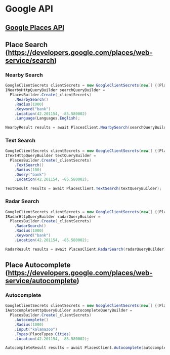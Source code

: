 # Google API

## [Google Places API](https://developers.google.com/places/web-service/)

## Place Search (https://developers.google.com/places/web-service/search)
### Nearby Search

```csharp
GoogleClientSecrets clientSecrets = new GoogleClientSecrets(new[] {(PlacesBuilder.ApiName, "API_KEY") });
INearbyHttpQueryBuilder searchQueryBuilder =
  PlacesBuilder.Create(_clientSecrets)
    .NearbySearch()
    .Radius(1000)
    .Keyword("bank")
    .Location(42.201154, -85.580002)
    .Language(Languages.English);

NearbyResult results = await PlacesClient.NearbySearch(searchQueryBuilder);
```

### Text Search
```csharp
GoogleClientSecrets clientSecrets = new GoogleClientSecrets(new[] {(PlacesBuilder.ApiName, "API_KEY") });
ITextHttpQueryBuilder textQueryBuilder =
  PlacesBuilder.Create(_clientSecrets)
    .TextSearch()
    .Radius(100)
    .Query("bank")
    .Location(42.201154, -85.580002);

TextResult results = await PlacesClient.TextSearch(textQueryBuilder);
```

### Radar Search
```csharp
GoogleClientSecrets clientSecrets = new GoogleClientSecrets(new[] {(PlacesBuilder.ApiName, "API_KEY") });
IRadarHttpQueryBuilder radarQueryBuilder =
  PlacesBuilder.Create(_clientSecrets)
    .RadarSearch()
    .Radius(1000)
    .Keyword("bank")
    .Location(42.201154, -85.580002);

RadarResult results = await PlacesClient.RadarSearch(radarQueryBuilder);
```

## Place Autocomplete (https://developers.google.com/places/web-service/autocomplete)

### Autocomplete
```csharp
GoogleClientSecrets clientSecrets = new GoogleClientSecrets(new[] {(PlacesBuilder.ApiName, "API_KEY") });
IAutocompleteHttpQueryBuilder autocompleteQueryBuilder =
  PlacesBuilder.Create(_clientSecrets)
    .Autocomplete()
    .Radius(1000)
    .Input("kalamazoo")
    .Types(PlaceTypes.Cities)
    .Location(42.201154, -85.580002);

AutocompleteResult results = await PlacesClient.Autocomplete(autocompleteQueryBuilder);
```